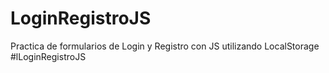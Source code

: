 # LoginRegistroJS
Practica de formularios de Login y Registro con JS utilizando LocalStorage
#lLoginRegistroJS
